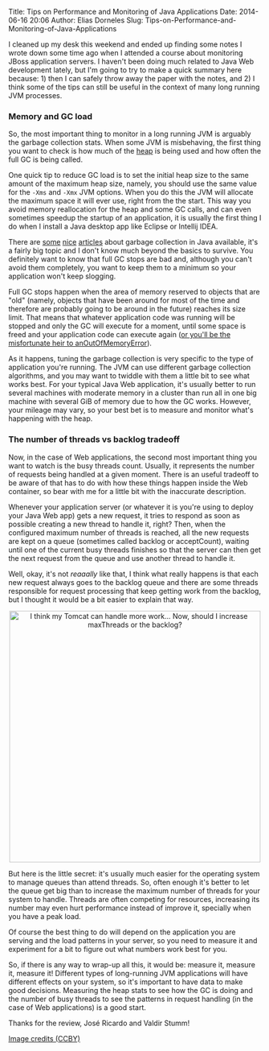 Title: Tips on Performance and Monitoring of Java Applications
Date: 2014-06-16 20:06
Author: Elias Dorneles
Slug: Tips-on-Performance-and-Monitoring-of-Java-Applications

I cleaned up my desk this weekend and ended up finding some notes I wrote down
some time ago when I attended a course about monitoring JBoss application
servers. I haven't been doing much related to Java Web development lately, but
I'm going to try to make a quick summary here because: 1) then I can safely
throw away the paper with the notes, and 2) I think some of the tips can still
be useful in the context of many long running JVM processes.

### Memory and GC load

So, the most important thing to monitor in a long running JVM is arguably the
garbage collection stats. When some JVM is misbehaving, the first thing you
want to check is how much of the
[heap](https://en.wikipedia.org/wiki/Java_virtual_machine#Heap) is being used
and how often the full GC is being called.

One quick tip to reduce GC load is to set the initial heap size to the same
amount of the maximum heap size, namely, you should use the same value for the
`-Xms` and `-Xmx` JVM options. When you do this the JVM will allocate the
maximum space it will ever use, right from the the start. This way you avoid
memory reallocation for the heap and some GC calls, and can even sometimes
speedup the startup of an application, it is usually the first thing I do when
I install a Java desktop app like Eclipse or Intellij IDEA.

There are
[some](http://www.cubrid.org/blog/dev-platform/understanding-java-garbage-collection/)
[nice](http://www.cubrid.org/blog/dev-platform/how-to-monitor-java-garbage-collection/)
[articles](http://www.cubrid.org/blog/textyle/428187) about garbage collection
in Java available, it's a fairly big topic and I don't know much beyond the
basics to survive. You definitely want to know that full GC stops are bad and,
although you can't avoid them completely, you want to keep them to a minimum so
your application won't keep slogging.

Full GC stops happen when the area of memory reserved to objects that are "old"
(namely, objects that have been around for most of the time and therefore are
probably going to be around in the future) reaches its size limit. That means
that whatever application code was running will be stopped and only the GC will
execute for a moment, until some space is freed and your application code can
execute again ([or you'll be the misfortunate heir to
anOutOfMemoryError](https://plumbr.eu/blog/understanding-java-lang-outofmemoryerror)).

As it happens, tuning the garbage collection is very specific to the type of
application you're running. The JVM can use different garbage collection
algorithms, and you may want to twiddle with them a little bit to see what
works best. For your typical Java Web application, it's usually better to run
several machines with moderate memory in a cluster than run all in one big
machine with several GiB of memory due to how the GC works. However, your
mileage may vary, so your best bet is to measure and monitor what's happening
with the heap.    

### The number of threads vs backlog tradeoff

Now, in the case of Web applications, the second most important thing you want
to watch is the busy threads count. Usually, it represents the number of
requests being handled at a given moment. There is an useful tradeoff to be
aware of that has to do with how these things happen inside the Web container,
so bear with me for a little bit with the inaccurate description.

Whenever your application server (or whatever it is you're using to deploy your
Java Web app) gets a new request, it tries to respond as soon as possible
creating a new thread to handle it, right? Then, when the configured maximum
number of threads is reached, all the new requests are kept on a queue
(sometimes called backlog or acceptCount), waiting until one of the current
busy threads finishes so that the server can then get the next request from the
queue and use another thread to handle it.

Well, okay, it's not *reaaally* like that, I think what
really happens is that each new request always goes to the backlog queue and
there are some threads responsible for request processing that keep getting
work from the backlog, but I thought it would be a bit easier to explain that
way.

<center>
<img width="500" alt="I think my Tomcat can handle more work... Now, should I increase maxThreads or the backlog?"
src="https://3.bp.blogspot.com/-1Op2WBzfGno/U5928NTAtqI/AAAAAAAAAwQ/d1lxWxNcmHY/s1600/doubt-maxThreads_vs_backlog.jpg"/>
</center>

But here is the little secret: it's usually much easier for the operating
system to manage queues than attend threads. So, often enough it's better to
let the queue get big than to increase the maximum number of threads for your
system to handle. Threads are often competing for resources, increasing its
number may even hurt performance instead of improve it, specially when you have
a peak load.

Of course the best thing to do will depend on the application you are serving
and the load patterns in your server, so you need to measure it and experiment
for a bit to figure out what numbers work best for you.

So, if there is any way to wrap-up all this, it would be: measure it, measure
it, measure it! Different types of long-running JVM applications will have
different effects on your system, so it's important to have data to make good
decisions. Measuring the heap stats to see how the GC is doing and the number
of busy threads to see the patterns in request handling (in the case of Web
applications) is a good start.

Thanks for the review, José Ricardo and Valdir Stumm!

[Image credits (CCBY)](https://www.flickr.com/photos/24141546@N06/8097784516/in/photostream/)
